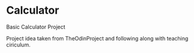 # Calculator
Basic Calculator Project

Project idea taken from TheOdinProject and following along with teaching ciriculum.
